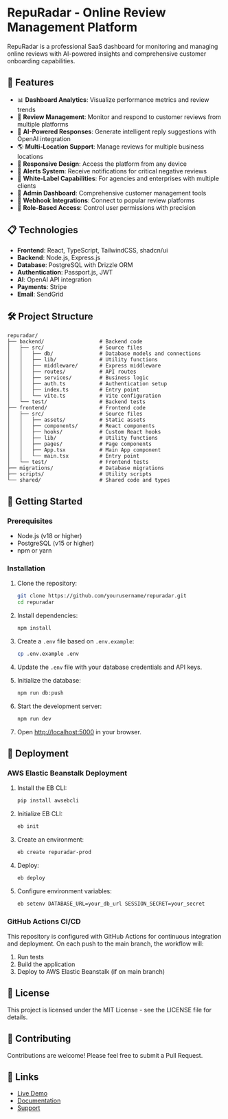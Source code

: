 # RepuRadar - Online Review Management Platform

RepuRadar is a professional SaaS dashboard for monitoring and managing online reviews with AI-powered insights and comprehensive customer onboarding capabilities.

## 🚀 Features

- 📊 **Dashboard Analytics**: Visualize performance metrics and review trends
- 🌟 **Review Management**: Monitor and respond to customer reviews from multiple platforms
- 🤖 **AI-Powered Responses**: Generate intelligent reply suggestions with OpenAI integration
- 🌎 **Multi-Location Support**: Manage reviews for multiple business locations
- 📱 **Responsive Design**: Access the platform from any device
- 🔔 **Alerts System**: Receive notifications for critical negative reviews
- 🏢 **White-Label Capabilities**: For agencies and enterprises with multiple clients
- 💼 **Admin Dashboard**: Comprehensive customer management tools
- 🔄 **Webhook Integrations**: Connect to popular review platforms
- 🔐 **Role-Based Access**: Control user permissions with precision

## 📋 Technologies

- **Frontend**: React, TypeScript, TailwindCSS, shadcn/ui
- **Backend**: Node.js, Express.js
- **Database**: PostgreSQL with Drizzle ORM
- **Authentication**: Passport.js, JWT
- **AI**: OpenAI API integration
- **Payments**: Stripe
- **Email**: SendGrid

## 🛠️ Project Structure

```
repuradar/
├── backend/                  # Backend code
│   ├── src/                  # Source files
│   │   ├── db/               # Database models and connections
│   │   ├── lib/              # Utility functions
│   │   ├── middleware/       # Express middleware
│   │   ├── routes/           # API routes
│   │   ├── services/         # Business logic
│   │   ├── auth.ts           # Authentication setup
│   │   ├── index.ts          # Entry point
│   │   └── vite.ts           # Vite configuration
│   └── test/                 # Backend tests
├── frontend/                 # Frontend code
│   ├── src/                  # Source files
│   │   ├── assets/           # Static assets
│   │   ├── components/       # React components
│   │   ├── hooks/            # Custom React hooks
│   │   ├── lib/              # Utility functions
│   │   ├── pages/            # Page components
│   │   ├── App.tsx           # Main App component
│   │   └── main.tsx          # Entry point
│   └── test/                 # Frontend tests
├── migrations/               # Database migrations
├── scripts/                  # Utility scripts
└── shared/                   # Shared code and types
```

## 🚀 Getting Started

### Prerequisites

- Node.js (v18 or higher)
- PostgreSQL (v15 or higher)
- npm or yarn

### Installation

1. Clone the repository:
   ```bash
   git clone https://github.com/yourusername/repuradar.git
   cd repuradar
   ```

2. Install dependencies:
   ```bash
   npm install
   ```

3. Create a `.env` file based on `.env.example`:
   ```bash
   cp .env.example .env
   ```

4. Update the `.env` file with your database credentials and API keys.

5. Initialize the database:
   ```bash
   npm run db:push
   ```

6. Start the development server:
   ```bash
   npm run dev
   ```

7. Open [http://localhost:5000](http://localhost:5000) in your browser.

## 🚢 Deployment

### AWS Elastic Beanstalk Deployment

1. Install the EB CLI:
   ```bash
   pip install awsebcli
   ```

2. Initialize EB CLI:
   ```bash
   eb init
   ```

3. Create an environment:
   ```bash
   eb create repuradar-prod
   ```

4. Deploy:
   ```bash
   eb deploy
   ```

5. Configure environment variables:
   ```bash
   eb setenv DATABASE_URL=your_db_url SESSION_SECRET=your_secret
   ```

### GitHub Actions CI/CD

This repository is configured with GitHub Actions for continuous integration and deployment. On each push to the main branch, the workflow will:

1. Run tests
2. Build the application
3. Deploy to AWS Elastic Beanstalk (if on main branch)

## 📄 License

This project is licensed under the MIT License - see the LICENSE file for details.

## 👥 Contributing

Contributions are welcome! Please feel free to submit a Pull Request.

## 🔗 Links

- [Live Demo](https://repuradar.com)
- [Documentation](https://docs.repuradar.com)
- [Support](https://support.repuradar.com)